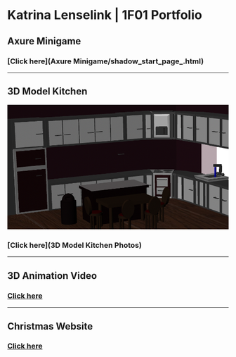 # Katrina Lenselink | 1F01 Portfolio

## Axure Minigame 
### [Click here](Axure Minigame/shadow_start_page_.html) 

-------------------------------------------------------------------------------------------------------------------------

## 3D Model Kitchen 
![](images/Kitchen_View_2.png)
### [Click here](3D Model Kitchen Photos)
-------------------------------------------------------------------------------------------------------------------------

## 3D Animation Video 
### [Click here](3Dvideo.html)

-------------------------------------------------------------------------------------------------------------------------
## Christmas Website 
### [Click here](FinalWebsiteAssignment-master/MainPage.html)
